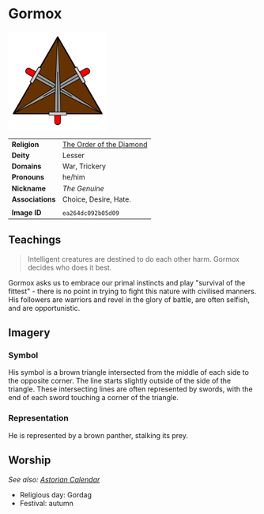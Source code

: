 # Gormox

<img src="https://raw.githubusercontent.com/jesskelsall/astarus-images/main/symbols/ea264dc092b05d09.png" height="200" />

|||
| --- | --- |
| **Religion** | [The Order of the Diamond](../../organisations/the-order-of-the-diamond.md) |
| **Deity** | Lesser |
| **Domains** | War, Trickery |
| **Pronouns** | he/him |
| **Nickname** | *The Genuine* |
| **Associations** | Choice, Desire, Hate. |
|||
| **Image ID** | `ea264dc092b05d09` |

## Teachings

> Intelligent creatures are destined to do each other harm. Gormox decides who does it best.

Gormox asks us to embrace our primal instincts and play "survival of the fittest" - there is no point in trying to fight this nature with civilised manners. His followers are warriors and revel in the glory of battle, are often selfish, and are opportunistic.

## Imagery

### Symbol

His symbol is a brown triangle intersected from the middle of each side to the opposite corner. The line starts slightly outside of the side of the triangle. These intersecting lines are often represented by swords, with the end of each sword touching a corner of the triangle.

### Representation

He is represented by a brown panther, stalking its prey.

## Worship

*See also: [Astorian Calendar](../../history/astorian-calendar.md)*

- Religious day: Gordag
- Festival: autumn
